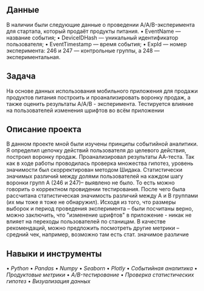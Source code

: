 ## Данные

В наличии были следующие данные о проведении A/A/B-эксперимента для стартапа, который продаёт продукты питания.
•	EventName — название события;
•	DeviceIDHash — уникальный идентификатор пользователя;
•	EventTimestamp — время события;
•	ExpId — номер эксперимента: 246 и 247 — контрольные группы, а 248 — экспериментальная.


## Задача

На основе данных использования мобильного приложения для продажи продуктов питания построить и проанализировать воронку продаж, а также оценить результаты A/A/B - эксперимента. Тестируется влияние на пользователей изменения шрифтов во всём приложении


## Описание проекта


В данном проекте мной были изучены принципы событийной аналитики. Я определил цепочку действий пользователя до целевого действия, построил воронку продаж.
Проанализировал результаты АА-теста. Так как в ходе работы проводилась проверка множества гипотез, уровень значимости был скорректирован методом Шидака.
Статистически значимых различий между долями пользователей на каждом шагу воронки групп А (246 и 247)– выявлено не было. То есть можно говорить о корректном провидении тестирования.
После чего была рассчитана статистическая значимость различий между А и В группами (их мы тоже я тоже не обнаружил).
Исходя из того, что размеры выборок и период проведения эксперимента – были посчитаны верно, можно заключить, что "изменение шрифтов" в приложение - никак не влияет на переходы пользователей по станицам.
В качестве рекомендаций, можно предложить посмотреть другие метрики – средний чек, например, возможно там есть стат. значимое различие

## Навыки и инструменты
•	*Python*
•	*Pandas*
•	*Numpy*
•	*Seaborn*
•	*Plotly*
•	*Cобытийная аналитика*
•	*Продуктовые метрики*
•	*A/B-тестирование*
•	*Проверка статистических гипотез*
•	*Визуализация данных*


